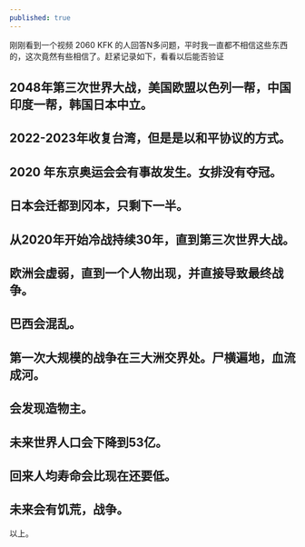 ```yaml
---
published: true
---
```

刚刚看到一个视频 2060 KFK 的人回答N多问题，平时我一直都不相信这些东西的，这次竟然有些相信了。赶紧记录如下，看看以后能否验证

## 2048年第三次世界大战，美国欧盟以色列一帮，中国印度一帮，韩国日本中立。

## 2022-2023年收复台湾，但是是以和平协议的方式。

## 2020 年东京奥运会会有事故发生。女排没有夺冠。

## 日本会迁都到冈本，只剩下一半。

## 从2020年开始冷战持续30年，直到第三次世界大战。

## 欧洲会虚弱，直到一个人物出现，并直接导致最终战争。

## 巴西会混乱。

## 第一次大规模的战争在三大洲交界处。尸横遍地，血流成河。

## 会发现造物主。

## 未来世界人口会下降到53亿。

## 回来人均寿命会比现在还要低。

## 未来会有饥荒，战争。


以上。
